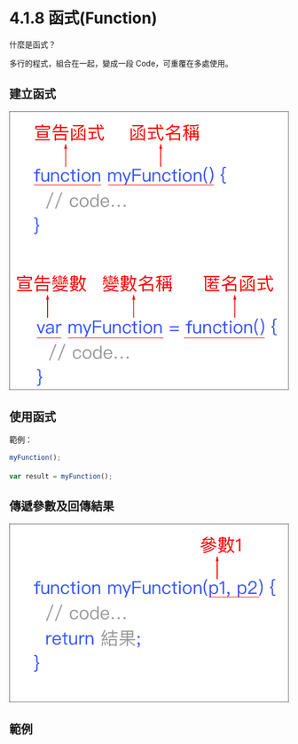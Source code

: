 # 4.1.8 函式\(Function\)

什麼是函式？

多行的程式，組合在一起，變成一段 Code，可重覆在多處使用。

## 建立函式

![](/assets/function_basic1.png)

## 使用函式

範例：

```js
myFunction();

var result = myFunction();
```

## 傳遞參數及回傳結果

![](/assets/function_basic2.png)

## 範例



